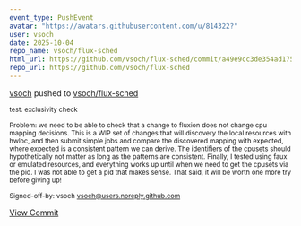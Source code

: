 ```yaml
---
event_type: PushEvent
avatar: "https://avatars.githubusercontent.com/u/814322?"
user: vsoch
date: 2025-10-04
repo_name: vsoch/flux-sched
html_url: https://github.com/vsoch/flux-sched/commit/a49e9cc3de354ad1752ca94e386bf57145c0c376
repo_url: https://github.com/vsoch/flux-sched
---
```


<a href='https://github.com/vsoch' target='_blank'>vsoch</a> pushed to <a href='https://github.com/vsoch/flux-sched' target='_blank'>vsoch/flux-sched</a>

<small>test: exclusivity check

Problem: we need to be able to check that a change to fluxion does not
change cpu mapping decisions. This is a WIP set of changes that will
discovery the local resources with hwloc, and then submit simple
jobs and compare the discovered mapping with expected, where expected
is a consistent pattern we can derive. The identifiers of the cpusets
should hypothetically not matter as long as the patterns are consistent.
Finally, I tested using faux or emulated resources, and everything works
up until when we need to get the cpusets via the pid. I was not able to
get a pid that makes sense. That said, it will be worth one more try
before giving up!

Signed-off-by: vsoch <vsoch@users.noreply.github.com></small>

<a href='https://github.com/vsoch/flux-sched/commit/a49e9cc3de354ad1752ca94e386bf57145c0c376' target='_blank'>View Commit</a>